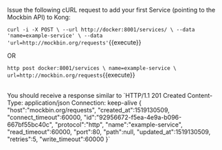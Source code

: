 Issue the following cURL request to add your first Service (pointing to the Mockbin API) to Kong:

`
curl -i -X POST \
  --url http://docker:8001/services/ \
  --data 'name=example-service' \
  --data 'url=http://mockbin.org/requests'
`{{execute}}

OR 

`
http post docker:8001/services \
name=example-service \
url=http://mockbin.org/requests
`{{execute}}

<br>
You should receive a response similar to
`HTTP/1.1 201 Created
Content-Type: application/json
Connection: keep-alive
{
   "host":"mockbin.org/requests",
   "created_at":1519130509,
   "connect_timeout":60000,
   "id":"92956672-f5ea-4e9a-b096-667bf55bc40c",
   "protocol":"http",
   "name":"example-service",
   "read_timeout":60000,
   "port":80,
   "path":null,
   "updated_at":1519130509,
   "retries":5,
   "write_timeout":60000
}`
